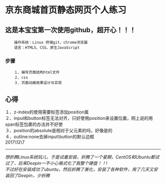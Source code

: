 # 京东商城首页静态网页个人练习


## 这是本宝宝第一次使用github，超开心！！！

```
    操作系统：Linux 终端git，chrome浏览器
    语言：HTML5、CSS、原生JavaScript
```
### 步骤
```
    １、编写页面结构html文件
    ２、css
    ３、页面动画效果设计与实现
```
	 
## 心得  
１、z-index的使用需要标签添加position属  
２、input和button标签无法对齐，只好使用position来设置位置，网上说的用span标签包裹的办法并不好使  
３、position的absolute是相对于父元素的吗，好像是的  
４、outline:none去掉input\button的默认边框  
				2017\12\7
***

    
      
    
*想折腾Linux系统玩儿，于是试着安装，折腾了一个星期，CentOS和Ubuntu都试过了，后来Deepin一不小心格式化了我整个硬盘！！!*   
*不过好在安装成功了ubuntu，然后折腾了美化，安装了各种软件，用了几天又安装回了Deepin，少折腾*
